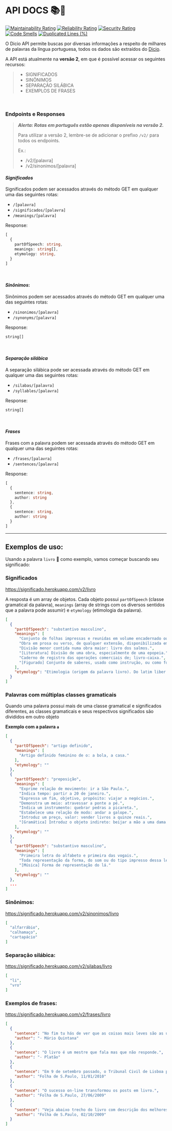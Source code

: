 # API DOCS 📚🔎

[![Maintainability Rating](https://sonarcloud.io/api/project_badges/measure?project=ThiagoNelsi_dicio-api&metric=sqale_rating)](https://sonarcloud.io/dashboard?id=ThiagoNelsi_dicio-api)
[![Reliability Rating](https://sonarcloud.io/api/project_badges/measure?project=ThiagoNelsi_dicio-api&metric=reliability_rating)](https://sonarcloud.io/dashboard?id=ThiagoNelsi_dicio-api)
[![Security Rating](https://sonarcloud.io/api/project_badges/measure?project=ThiagoNelsi_dicio-api&metric=security_rating)](https://sonarcloud.io/dashboard?id=ThiagoNelsi_dicio-api)
[![Code Smells](https://sonarcloud.io/api/project_badges/measure?project=ThiagoNelsi_dicio-api&metric=code_smells)](https://sonarcloud.io/dashboard?id=ThiagoNelsi_dicio-api)
[![Duplicated Lines (%)](https://sonarcloud.io/api/project_badges/measure?project=ThiagoNelsi_dicio-api&metric=duplicated_lines_density)](https://sonarcloud.io/dashboard?id=ThiagoNelsi_dicio-api)

O Dicio API permite buscas por diversas informações a respeito de milhares de palavras da língua portuguesa, todos os dados são extraídos do [Dicio](https://dicio.com.br).

A API está atualmente na **versão 2**, em que é possível acessar os seguintes recursos:

> - SIGNIFICADOS
> - SINÔNIMOS
> - SEPARAÇÃO SILÁBICA
> - EXEMPLOS DE FRASES

<br />

### Endpoints e Responses

> ***Alerta: Rotas em português estão apenas disponíveis na versão 2.***
>
> Para utilizar a versão 2, lembre-se de adicionar o prefixo `/v2/` para todos os endpoints.
>
> Ex.:
> - /v2/[palavra]
> - /v2/sinonimos/[palavra]

#### ***Significados***

Significados podem ser acessados através do método GET em qualquer uma das seguintes rotas:
- `/[palavra]`
- `/significados/[palavra]`
- `/meanings/[palavra]`

Response:
```ts
[
  {
    partOfSpeech: string,
    meanings: string[],
    etymology: string,
  }
]
```

<br />

#### ***Sinônimos***:

Sinônimos podem ser acessados através do método GET em qualquer uma das seguintes rotas:

- `/sinonimos/[palavra]`
- `/synonyms/[palavra]`

Response:
```ts
string[]
```

<br />

#### ***Separação silábica***

A separação silábica pode ser acessada através do método GET em qualquer uma das seguintes rotas:

- `/silabas/[palavra]`
- `/syllables/[palavra]`

Response:
```ts
string[]
```

<br />

#### ***Frases***

Frases com a palavra podem ser acessada através do método GET em qualquer uma das seguintes rotas:

- `/frases/[palavra]`
- `/sentences/[palavra]`

Response:
```ts
[
  {
    sentence: string,
    author: string
  },
  {
    sentence: string,
    author: string
  }
]
```

* * *

## Exemplos de uso:

Usando a palavra `livro` 📗 como exemplo, vamos começar buscando seu significado:

### Significados

https://significado.herokuapp.com/v2/livro

A resposta é um array de objetos. Cada objeto possui `partOfSpeech` (classe gramatical da palavra),
`meanings` (array de strings com os diversos sentidos que a palavra pode assumir) e `etymology` (etimologia da palavra).

```json
[
  {
    "partOfSpeech": "substantivo masculino",
    "meanings": [
      "Conjunto de folhas impressas e reunidas em volume encadernado ou brochado.",
      "Obra em prosa ou verso, de qualquer extensão, disponibilizada em qualquer meio ou suporte: livro bem escrito; livro eletrônico.",
      "Divisão menor contida numa obra maior: livro dos salmos.",
      "[Literatura] Divisão de uma obra, especialmente de uma epopeia.",
      "Caderno de registro das operações comerciais de; livro-caixa.",
      "[Figurado] Conjunto de saberes, usado como instrução, ou como fonte de ensino: livro de sabedoria."
    ],
    "etymology": "Etimologia (origem da palavra livro). Do latim liber.bri."
  }
]
```

### Palavras com múltiplas classes gramaticais

Quando uma palavra possui mais de uma classe gramatical e significados diferentes, as classes gramaticais e seus respectivos significados
são divididos em outro objeto

**Exemplo com a palavra `a`**

```json
[
  {
    "partOfSpeech": "artigo definido",
    "meanings": [
      "Artigo definido feminino de o: a bola, a casa."
    ],
    "etymology": ""
  },
  {
    "partOfSpeech": "preposição",
    "meanings": [
      "Exprime relação de movimento: ir a São Paulo.",
      "Indica tempo: partir a 20 de janeiro.",
      "Expressa um fim, objetivo, propósito: viajar a negócios.",
      "Demonstra um meio: atravessar a ponte a pé.",
      "Indica um instrumento: quebrar pedras a picareta.",
      "Estabelece uma relação de modo: andar a galope.",
      "Introduz um preço, valor: vender livros a quinze reais.",
      "[Gramática] Introduz o objeto indireto: beijar a mão a uma dama."
    ],
    "etymology": ""
  },
  {
    "partOfSpeech": "substantivo masculino",
    "meanings": [
      "Primeira letra do alfabeto e primeira das vogais.",
      "Toda representação da forma, do som ou do tipo impresso dessa letra: palavra escrita com o a aberto.",
      "[Música] Forma de representação do lá."
    ],
    "etymology": ""
  },
  ...
]
```

### Sinônimos:

https://significado.herokuapp.com/v2/sinonimos/livro

```json
[
  "alfarrábio",
  "calhamaço",
  "cartapácio"
]

```

### Separação silábica:

https://significado.herokuapp.com/v2/silabas/livro

```json
[
  "li",
  "vro"
]
```

### Exemplos de frases:

https://significado.herokuapp.com/v2/frases/livro

```json
[
  {
    "sentence": "No fim tu hás de ver que as coisas mais leves são as únicas que o vento não conseguiu levar: um estribilho antigo um carinho no momento preciso o folhear de um livro de poemas o cheiro que tinha um dia o próprio vento...",
    "author": "- Mário Quintana"
  },
  {
    "sentence": "O livro é um mestre que fala mas que não responde.",
    "author": "- Platão"
  },
  {
    "sentence": "Em 9 de setembro passado, o Tribunal Civil de Lisboa proibiu, em caráter cautelar, a venda do livro.",
    "author": "Folha de S.Paulo, 11/01/2010"
  },
  {
    "sentence": "O sucesso on-line transformou os posts em livro.",
    "author": "Folha de S.Paulo, 27/06/2009"
  },
  {
    "sentence": "Veja abaixo trecho do livro com descrição dos melhores locais para visitar na \"cidade maravilhosa\".",
    "author": "Folha de S.Paulo, 02/10/2009"
  }
]
```
